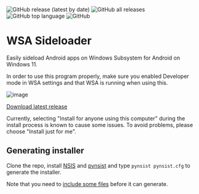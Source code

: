 ![GitHub release (latest by date)](https://img.shields.io/github/v/release/infinitepower18/wsa-sideloader)
![GitHub all releases](https://img.shields.io/github/downloads/infinitepower18/wsa-sideloader/total)
![GitHub top language](https://img.shields.io/github/languages/top/infinitepower18/wsa-sideloader)
![GitHub](https://img.shields.io/github/license/infinitepower18/wsa-sideloader)

# WSA Sideloader
Easily sideload Android apps on Windows Subsystem for Android on Windows 11.

In order to use this program properly, make sure you enabled Developer mode in WSA settings and that WSA is running when using this.

![image](https://user-images.githubusercontent.com/44692189/154323024-3622e53d-5eeb-42ca-98ea-af6c51773daf.png)

[Download latest release](https://github.com/infinitepower18/WSA-Sideloader/releases/latest)

Currently, selecting "Install for anyone using this computer" during the install process is known to cause some issues. To avoid problems, please choose "Install just for me".

## Generating installer
Clone the repo, install [NSIS](https://nsis.sourceforge.io/Download) and [pynsist](https://pypi.org/project/pynsist/) and type `pynsist pynsist.cfg` to generate the installer.

Note that you need to [include some files](https://pynsist.readthedocs.io/en/latest/faq.html#packaging-with-tkinter) before it can generate.
